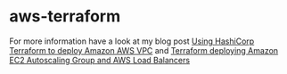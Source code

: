 # aws-terraform

For more information have a look at my blog post [Using HashiCorp Terraform to deploy Amazon AWS VPC](https://techbloc.net/archives/3167) and [Terraform deploying Amazon EC2 Autoscaling Group and AWS Load Balancers](https://techbloc.net/archives/3195)
